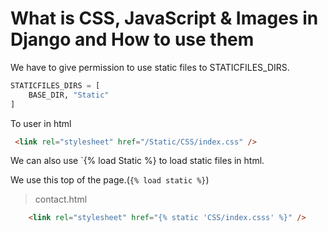 # What is CSS, JavaScript & Images in Django and How to use them

We have to give permission to use static files to STATICFILES_DIRS.


```python
STATICFILES_DIRS = [
    BASE_DIR, "Static"
]
```

To user in html 

```html
 <link rel="stylesheet" href="/Static/CSS/index.css" />
```


We can also use `{% load Static %} to load static files in html.

We use this top of the page.(`{% load static %}`)

> contact.html
```html
    <link rel="stylesheet" href="{% static 'CSS/index.csss' %}" />
```
